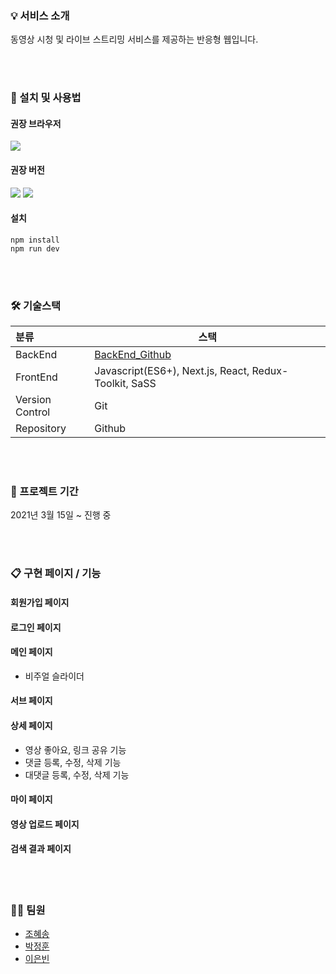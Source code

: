 ### 💡 서비스 소개

동영상 시청 및 라이브 스트리밍 서비스를 제공하는 반응형 웹입니다.

<br>
<br>

### 📂 설치 및 사용법

#### 권장 브라우저

<img src="https://img.shields.io/badge/GoogleChrome-4285F4?style=flat-square&logo=GoogleChrome&logoColor=white"/>

#### 권장 버전

<img src="https://img.shields.io/badge/npm-6.14.7-green?style=flat-square" />
<img src="https://img.shields.io/badge/react-17.0.2-blue?style=flat-square" />

#### 설치

```
npm install
npm run dev
```

<br>
<br>

### 🛠 기술스택

| 분류            | 스택                                                         |
| :-------------- | ------------------------------------------------------------ |
| BackEnd         | [BackEnd_Github](https://github.com/wowweServer/wowweServer) |
| FrontEnd        | Javascript(ES6+), Next.js, React, Redux-Toolkit, SaSS        |
| Version Control | Git                                                          |
| Repository      | Github                                                       |

<br>
<br>

### 📆 프로젝트 기간

2021년 3월 15일 ~ 진행 중

<br>
<br>

### 📋 구현 페이지 / 기능

#### 회원가입 페이지

#### 로그인 페이지

#### 메인 페이지

- 비주얼 슬라이더

#### 서브 페이지

#### 상세 페이지

- 영상 좋아요, 링크 공유 기능
- 댓글 등록, 수정, 삭제 기능
- 대댓글 등록, 수정, 삭제 기능

#### 마이 페이지

#### 영상 업로드 페이지

#### 검색 결과 페이지

<br>
<br>

### 👫🏻 팀원

- [조혜송](https://github.com/SpaciousKitchen)
- [박정훈](https://github.com/Jetty2020)
- [이은빈](https://github.com/eunbin-lee)
